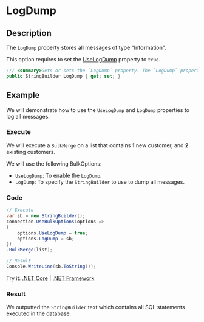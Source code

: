 # LogDump

## Description

The `LogDump` property stores all messages of type "Information".

This option requires to set the [UseLogDump](use-log-dump.md) property to `true`.

```csharp
/// <summary>Gets or sets the `LogDump` property. The `LogDump` property stores all messages of type "Information". This option requires to set the [UseLogDump](use-log-dump.md) property to `true`.</summary>
public StringBuilder LogDump { get; set; }
```

## Example

We will demonstrate how to use the `UseLogDump` and `LogDump` properties to log all messages.

### Execute

We will execute a `BulkMerge` on a list that contains **1** new customer, and **2** existing customers.

We will use the following BulkOptions:
- `UseLogDump`: To enable the `LogDump`.
- `LogDump`: To specify the `StringBuilder` to use to dump all messages.

### Code

```csharp
// Execute
var sb = new StringBuilder();
connection.UseBulkOptions(options => 
{ 
	options.UseLogDump = true;
	options.LogDump = sb;
})
.BulkMerge(list); 

// Result
Console.WriteLine(sb.ToString());
```

Try it: [.NET Core](https://dotnetfiddle.net/lto6kI) | [.NET Framework](https://dotnetfiddle.net/2p9XFB)

### Result

We outputted the `StringBuilder` text which contains all SQL statements executed in the database.
